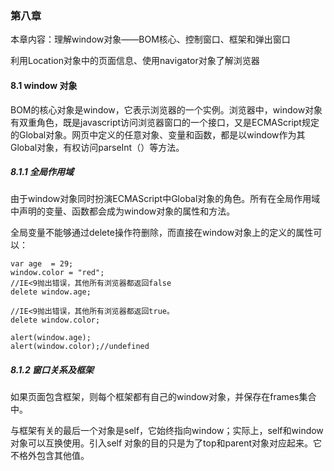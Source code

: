 ### 第八章

本章内容：理解window对象——BOM核心、控制窗口、框架和弹出窗口

利用Location对象中的页面信息、使用navigator对象了解浏览器

#### 8.1 window 对象

BOM的核心对象是window，它表示浏览器的一个实例。浏览器中，window对象有双重角色，既是javascript访问浏览器窗口的一个接口，又是ECMAScript规定的Global对象。网页中定义的任意对象、变量和函数，都是以window作为其Global对象，有权访问parseInt（）等方法。



##### 8.1.1 全局作用域

由于window对象同时扮演ECMAScript中Global对象的角色。所有在全局作用域中声明的变量、函数都会成为window对象的属性和方法。

全局变量不能够通过delete操作符删除，而直接在window对象上的定义的属性可以：

```
var age  = 29;
window.color = "red";
//IE<9抛出错误，其他所有浏览器都返回false
delete window.age;

//IE<9抛出错误，其他所有浏览器都返回true。
delete window.color;

alert(window.age);
alert(window.color);//undefined
```

##### 8.1.2 窗口关系及框架

如果页面包含框架，则每个框架都有自己的window对象，并保存在frames集合中。

与框架有关的最后一个对象是self，它始终指向window；实际上，self和window对象可以互换使用。引入self 对象的目的只是为了top和parent对象对应起来。它不格外包含其他值。